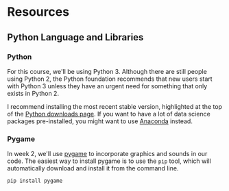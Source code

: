 # Resources

## Python Language and Libraries

### Python
For this course, we'll be using Python 3. Although there are still people using Python 2, the Python foundation recommends that new users start with Python 3 unless they have an urgent need for something that only exists in Python 2.

I recommend installing the most recent stable version, highlighted at the top of the [Python downloads page](https://www.python.org/downloads/). If you want to have a lot of data science packages pre-installed, you might want to use [Anaconda](https://www.anaconda.com/download/) instead.

### Pygame
In week 2, we'll use [pygame](https://www.pygame.org/news) to incorporate graphics and sounds in our code. The easiest way to install pygame is to use the ```pip``` tool, which will automatically download and install it from the command line.

```powershell
pip install pygame
```